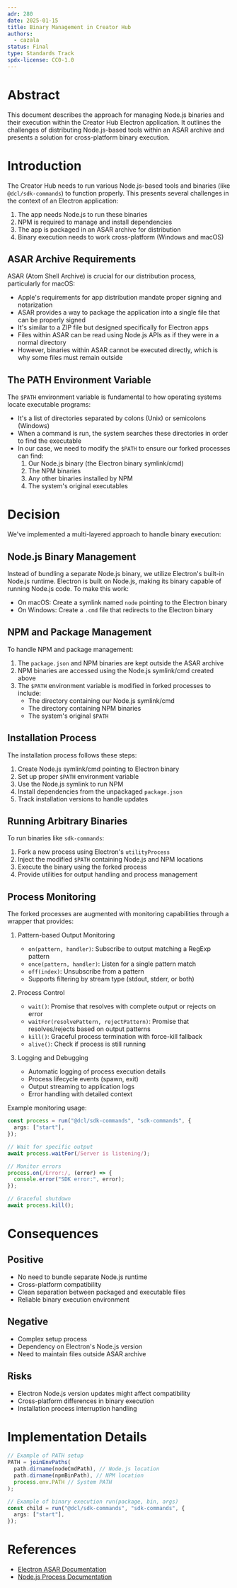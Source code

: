 ```yaml
---
adr: 280
date: 2025-01-15
title: Binary Management in Creator Hub
authors:
  - cazala
status: Final
type: Standards Track
spdx-license: CC0-1.0
---
```


# Abstract

This document describes the approach for managing Node.js binaries and their execution within the Creator Hub Electron application. It outlines the challenges of distributing Node.js-based tools within an ASAR archive and presents a solution for cross-platform binary execution.

# Introduction

The Creator Hub needs to run various Node.js-based tools and binaries (like `@dcl/sdk-commands`) to function properly. This presents several challenges in the context of an Electron application:

1. The app needs Node.js to run these binaries
2. NPM is required to manage and install dependencies
3. The app is packaged in an ASAR archive for distribution
4. Binary execution needs to work cross-platform (Windows and macOS)

## ASAR Archive Requirements

ASAR (Atom Shell Archive) is crucial for our distribution process, particularly for macOS:

- Apple's requirements for app distribution mandate proper signing and notarization
- ASAR provides a way to package the application into a single file that can be properly signed
- It's similar to a ZIP file but designed specifically for Electron apps
- Files within ASAR can be read using Node.js APIs as if they were in a normal directory
- However, binaries within ASAR cannot be executed directly, which is why some files must remain outside

## The PATH Environment Variable

The `$PATH` environment variable is fundamental to how operating systems locate executable programs:

- It's a list of directories separated by colons (Unix) or semicolons (Windows)
- When a command is run, the system searches these directories in order to find the executable
- In our case, we need to modify the `$PATH` to ensure our forked processes can find:
  1. Our Node.js binary (the Electron binary symlink/cmd)
  2. The NPM binaries
  3. Any other binaries installed by NPM
  4. The system's original executables

# Decision

We've implemented a multi-layered approach to handle binary execution:

## Node.js Binary Management

Instead of bundling a separate Node.js binary, we utilize Electron's built-in Node.js runtime. Electron is built on Node.js, making its binary capable of running Node.js code. To make this work:

- On macOS: Create a symlink named `node` pointing to the Electron binary
- On Windows: Create a `.cmd` file that redirects to the Electron binary

## NPM and Package Management

To handle NPM and package management:

1. The `package.json` and NPM binaries are kept outside the ASAR archive
2. NPM binaries are accessed using the Node.js symlink/cmd created above
3. The `$PATH` environment variable is modified in forked processes to include:
   - The directory containing our Node.js symlink/cmd
   - The directory containing NPM binaries
   - The system's original `$PATH`

## Installation Process

The installation process follows these steps:

1. Create Node.js symlink/cmd pointing to Electron binary
2. Set up proper `$PATH` environment variable
3. Use the Node.js symlink to run NPM
4. Install dependencies from the unpackaged `package.json`
5. Track installation versions to handle updates

## Running Arbitrary Binaries

To run binaries like `sdk-commands`:

1. Fork a new process using Electron's `utilityProcess`
2. Inject the modified `$PATH` containing Node.js and NPM locations
3. Execute the binary using the forked process
4. Provide utilities for output handling and process management

## Process Monitoring

The forked processes are augmented with monitoring capabilities through a wrapper that provides:

1. Pattern-based Output Monitoring

   - `on(pattern, handler)`: Subscribe to output matching a RegExp pattern
   - `once(pattern, handler)`: Listen for a single pattern match
   - `off(index)`: Unsubscribe from a pattern
   - Supports filtering by stream type (stdout, stderr, or both)

2. Process Control

   - `wait()`: Promise that resolves with complete output or rejects on error
   - `waitFor(resolvePattern, rejectPattern)`: Promise that resolves/rejects based on output patterns
   - `kill()`: Graceful process termination with force-kill fallback
   - `alive()`: Check if process is still running

3. Logging and Debugging
   - Automatic logging of process execution details
   - Process lifecycle events (spawn, exit)
   - Output streaming to application logs
   - Error handling with detailed context

Example monitoring usage:

```typescript
const process = run("@dcl/sdk-commands", "sdk-commands", {
  args: ["start"],
});

// Wait for specific output
await process.waitFor(/Server is listening/);

// Monitor errors
process.on(/Error:/, (error) => {
  console.error("SDK error:", error);
});

// Graceful shutdown
await process.kill();
```

# Consequences

## Positive

- No need to bundle separate Node.js runtime
- Cross-platform compatibility
- Clean separation between packaged and executable files
- Reliable binary execution environment

## Negative

- Complex setup process
- Dependency on Electron's Node.js version
- Need to maintain files outside ASAR archive

## Risks

- Electron Node.js version updates might affect compatibility
- Cross-platform differences in binary execution
- Installation process interruption handling

# Implementation Details

```typescript
// Example of PATH setup
PATH = joinEnvPaths(
  path.dirname(nodeCmdPath), // Node.js location
  path.dirname(npmBinPath), // NPM location
  process.env.PATH // System PATH
);

// Example of binary execution run(package, bin, args)
const child = run("@dcl/sdk-commands", "sdk-commands", {
  args: ["start"],
});
```

# References

- [Electron ASAR Documentation](https://www.electronjs.org/docs/latest/tutorial/asar-archives)
- [Node.js Process Documentation](https://nodejs.org/api/process.html#process_process_env)
